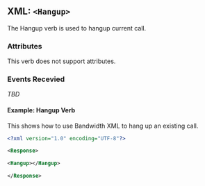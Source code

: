 
## XML: `<Hangup>`
The Hangup verb is used to hangup current call.


### Attributes
This verb does not support attributes.

### Events Recevied
*TBD*

#### Example: Hangup Verb
This shows how to use Bandwidth XML to hang up an existing call.


```XML
<?xml version="1.0" encoding="UTF-8"?>

<Response>

<Hangup></Hangup>

</Response>
```


